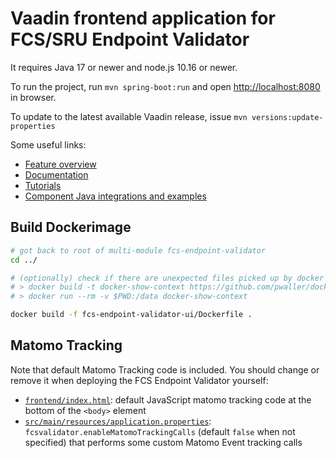 # Vaadin frontend application for FCS/SRU Endpoint Validator

It requires Java 17 or newer and node.js 10.16 or newer.

To run the project, run `mvn spring-boot:run` and open [http://localhost:8080](http://localhost:8080) in browser.

To update to the latest available Vaadin release, issue `mvn versions:update-properties`

Some useful links:

- [Feature overview](https://vaadin.com/flow)
- [Documentation](https://vaadin.com/docs/flow/Overview.html)
- [Tutorials](https://vaadin.com/tutorials?q=tag:Flow)
- [Component Java integrations and examples](https://vaadin.com/components)

## Build Dockerimage

```bash
# got back to root of multi-module fcs-endpoint-validator
cd ../

# (optionally) check if there are unexpected files picked up by docker
# > docker build -t docker-show-context https://github.com/pwaller/docker-show-context.git
# > docker run --rm -v $PWD:/data docker-show-context

docker build -f fcs-endpoint-validator-ui/Dockerfile .
```

## Matomo Tracking

Note that default Matomo Tracking code is included. You should change or remove it when deploying the FCS Endpoint Validator yourself:

- [`frontend/index.html`](frontend/index.html): default JavaScript matomo tracking code at the bottom of the `<body>` element
- [`src/main/resources/application.properties`](src/main/resources/application.properties): `fcsvalidator.enableMatomoTrackingCalls` (default `false` when not specified) that performs some custom Matomo Event tracking calls
